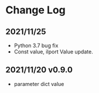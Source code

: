 # Change Log

## 2021/11/25

* Python 3.7 bug fix
* Const value, iIport Value update.


## 2021/11/20 v0.9.0

* parameter dict value


